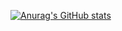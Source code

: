[![Anurag's GitHub stats](https://github-readme-stats.vercel.app/api?username=cidy200201)](https://github.com/cidy200201/github-readme-stats)

